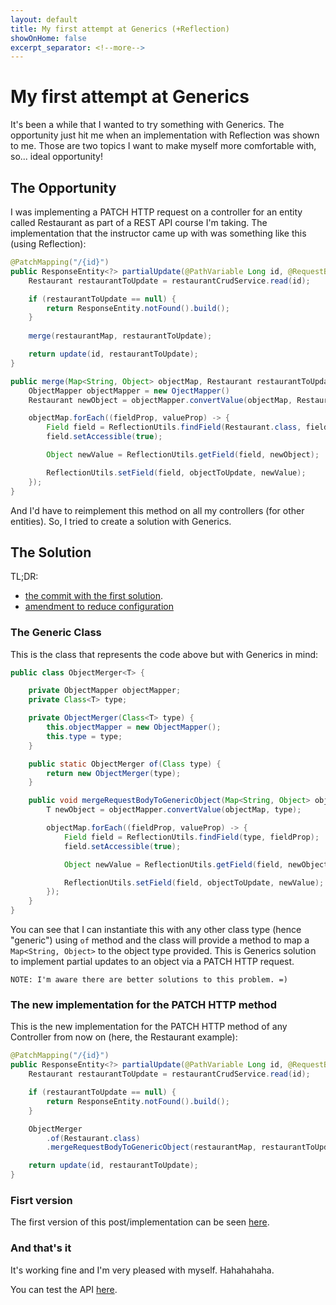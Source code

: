 ```yaml
---
layout: default
title: My first attempt at Generics (+Reflection)
showOnHome: false
excerpt_separator: <!--more-->
---
```


# My first attempt at Generics

It's been a while that I wanted to try something with Generics. The opportunity just hit me when an implementation with Reflection was shown to me. Those are two topics I want to make myself more comfortable with, so... ideal opportunity!

<!--more-->

## The Opportunity

I was implementing a PATCH HTTP request on a controller for an entity called Restaurant as part of a REST API course I'm taking. The implementation that the instructor came up with was something like this (using Reflection):

```java
@PatchMapping("/{id}")
public ResponseEntity<?> partialUpdate(@PathVariable Long id, @RequestBody Map<String, Object> restaurantMap) {
    Restaurant restaurantToUpdate = restaurantCrudService.read(id);

    if (restaurantToUpdate == null) {
        return ResponseEntity.notFound().build();
    }
    
    merge(restaurantMap, restaurantToUpdate);

    return update(id, restaurantToUpdate);
}

public merge(Map<String, Object> objectMap, Restaurant restaurantToUpdate) {
    ObjectMapper objectMapper = new OjectMapper()
    Restaurant newObject = objectMapper.convertValue(objectMap, Restaurant.class);

    objectMap.forEach((fieldProp, valueProp) -> {
        Field field = ReflectionUtils.findField(Restaurant.class, fieldProp);
        field.setAccessible(true);

        Object newValue = ReflectionUtils.getField(field, newObject);

        ReflectionUtils.setField(field, objectToUpdate, newValue);
    });
}
```

And I'd have to reimplement this method on all my controllers (for other entities). So, I tried to create a solution with Generics.

## The Solution

TL;DR: 

- [the commit with the first solution](https://github.com/brunodrugowick/algafood-api/commit/0d5b7bc25bc1a7c69d523c19c4a1abef10f862ce).
- [amendment to reduce configuration](https://github.com/brunodrugowick/algafood-api/commit/940020631adab29a8c92707252e54c7df02af813)

### The Generic Class

This is the class that represents the code above but with Generics in mind:

```java
public class ObjectMerger<T> {

    private ObjectMapper objectMapper;
    private Class<T> type;

    private ObjectMerger(Class<T> type) {
        this.objectMapper = new ObjectMapper();
        this.type = type;
    }

    public static ObjectMerger of(Class type) {
        return new ObjectMerger(type);
    }

    public void mergeRequestBodyToGenericObject(Map<String, Object> objectMap, T objectToUpdate) {
        T newObject = objectMapper.convertValue(objectMap, type);

        objectMap.forEach((fieldProp, valueProp) -> {
            Field field = ReflectionUtils.findField(type, fieldProp);
            field.setAccessible(true);

            Object newValue = ReflectionUtils.getField(field, newObject);

            ReflectionUtils.setField(field, objectToUpdate, newValue);
        });
    }
}
```

You can see that I can instantiate this with any other class type (hence "generic") using `of` method and the class will provide a method to map a `Map<String, Object>` to the object type provided. This is Generics solution to implement partial updates to an object via a PATCH HTTP request.

```
NOTE: I'm aware there are better solutions to this problem. =)
```

### The new implementation for the PATCH HTTP method

This is the new implementation for the PATCH HTTP method of any Controller from now on (here, the Restaurant example):

```java
@PatchMapping("/{id}")
public ResponseEntity<?> partialUpdate(@PathVariable Long id, @RequestBody Map<String, Object> restaurantMap) {
    Restaurant restaurantToUpdate = restaurantCrudService.read(id);

    if (restaurantToUpdate == null) {
        return ResponseEntity.notFound().build();
    }

    ObjectMerger
        .of(Restaurant.class)
        .mergeRequestBodyToGenericObject(restaurantMap, restaurantToUpdate);

    return update(id, restaurantToUpdate);
}
```

### Fisrt version

The first version of this post/implementation can be seen [here](https://github.com/brunodrugowick/brunodrugowick.github.io/blob/811e98395e14497e04def96c29cf8488717e7182/_posts/2019-12-11-first-attempt-generics-reflection.md).

### And that's it

It's working fine and I'm very pleased with myself. Hahahahaha.

You can test the API [here](https://algafoodapi.herokuapp.com/).
